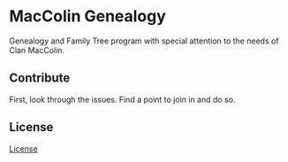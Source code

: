 # MacColin Genealogy

Genealogy and Family Tree program with special attention to the needs of Clan MacColin.

## Contribute

First, look through the issues. Find a point to join in and do so. 

## License

[License](LICENSE)
